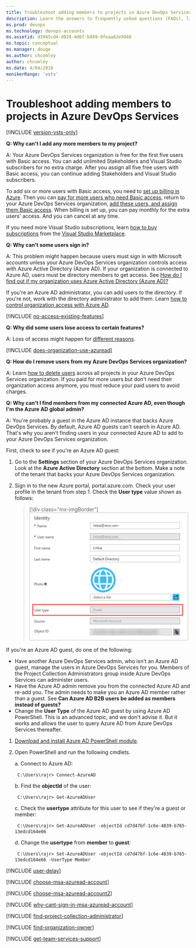 ```yaml
---
title: Troubleshoot adding members to projects in Azure DevOps Services
description: Learn the answers to frequently asked questions (FAQs), like how to add more members to your project, help users sign in, remove users, and more
ms.prod: devops
ms.technology: devops-accounts
ms.assetid: d3945cd4-d024-4d6f-b949-9feaa62e9948
ms.topic: conceptual
ms.manager: douge
ms.author: chcomley
author: chcomley
ms.date: 4/04/2018
monikerRange: 'vsts'
---
```


# Troubleshoot adding members to projects in Azure DevOps Services

[!INCLUDE [version-vsts-only](../../_shared/version-vsts-only.md)]

<a name="cant-add-users"></a>

**Q: Why can't I add any more members to my project?**

A: Your Azure DevOps Services organization is free for the first five users with Basic access. You can add unlimited Stakeholders and Visual Studio subscribers for no extra charge. After you assign all five free users with Basic access, you can continue adding Stakeholders and Visual Studio subscribers. 

To add six or more users with Basic access, you need to [set up billing in Azure](../billing/set-up-billing-for-your-organization-vs.md). Then you can [pay for more users who need Basic access](../billing/buy-basic-access-add-users.md), return to your Azure DevOps Services organization, [add these users, and assign them Basic access](add-organization-users-from-user-hub.md). When billing is set up, you can pay monthly for the extra users' access. And you can cancel at any time.

If you need more Visual Studio subscriptions, learn [how to buy subscriptions](../billing/change-azure-subscription.md) from the [Visual Studio Marketplace](https://marketplace.visualstudio.com/subscriptions).

<a name="WhyCantSignIn"></a>

**Q: Why can't some users sign in?**

A: This problem might happen because users must sign in with Microsoft accounts unless your Azure DevOps Services organization controls access with Azure Active Directory (Azure AD). If your organization is connected to Azure AD, users must be directory members to get access. See [How do I find out if my organization uses Azure Active Directory (Azure AD)?](#ConnectedDirectory) 

If you're an Azure AD administrator, you can add users to the directory. If you're not, work with the directory administrator to add them. Learn [how to control organization access with Azure AD](access-with-azure-ad.md).

<a name="feature-access"></a>

[!INCLUDE [no-access-existing-features](../../_shared/qa-no-access-existing-features.md)]

**Q: Why did some users lose access to certain features?**

A: Loss of access might happen for [different reasons](faq-add-delete-users.md#stopped-features).  

<a name="ConnectedDirectory"></a>

[!INCLUDE [does-organization-use-azuread](../../_shared/qa-does-organization-use-azuread.md)]

<a name="RemovePeople"></a>

**Q: How do I remove users from my Azure DevOps Services organization?**

A: Learn [how to delete users](delete-organization-users.md) across all projects in your Azure DevOps Services organization. If you paid for more users but don't need their organization access anymore, you must reduce your paid users to avoid charges.

**Q: Why can't I find members from my connected Azure AD, even though I'm the Azure AD global admin?**

A: You're probably a guest in the Azure AD instance that backs Azure DevOps Services. By default, Azure AD guests can't search in Azure AD. That's why you aren't finding users in your connected Azure AD to add to your Azure DevOps Services organization.

First, check to see if you're an Azure AD guest:

1. Go to the **Settings** section of your Azure DevOps Services organization. Look at the **Azure Active Directory** section at the bottom. Make a note of the tenant that backs your Azure DevOps Services organization.
2. Sign in to the new Azure portal, portal.azure.com. Check your user profile in the tenant from step 1. Check the **User type** value shown as follows: 

   > [!div class="mx-imgBorder"] 
![Check user type in the Azure portal](_img/faq/check-user-type-in-Azure-portal.png)

If you're an Azure AD guest, do one of the following:

* Have another Azure DevOps Services admin, who isn't an Azure AD guest, manage the users in Azure DevOps Services for you. Members of the Project Collection Administrators group inside Azure DevOps Services can administer users.
* Have the Azure AD admin remove you from the connected Azure AD and re-add you. The admin needs to make you an Azure AD member rather than a guest. See **Can Azure AD B2B users be added as members instead of guests?**
* Change the **User Type** of the Azure AD guest by using Azure AD PowerShell. This is an advanced topic, and we don't advise it. But it works and allows the user to query Azure AD from Azure DevOps Services thereafter. 

1. [Download and install Azure AD PowerShell module](https://docs.microsoft.com/powershell/module/azuread/?view=azureadps-2.0).
2. Open PowerShell and run the following cmdlets.

    a. Connect to Azure AD:

        C:\Users\rajr> Connect-AzureAD

    b. Find the **objectId** of the user:
    
        C:\Users\rajr> Get-AzureADUser

    c. Check the **usertype** attribute for this user to see if they're a guest or member:
    
        C:\Users\rajr> Get-AzureADUser -objectId cd7d47bf-1c6e-4839-b765-13edcd164e66

    d. Change the **usertype** from **member** to **guest**:

        C:\Users\rajr> Set-AzureADUser -objectId cd7d47bf-1c6e-4839-b765-13edcd164e66 -UserType Member


<a name="users-delay"></a>

[!INCLUDE [user-delay](../../_shared/qa-user-delay.md)]

<a name="ChooseOrgAcctMSAcct"></a>

[!INCLUDE [choose-msa-azuread-account](../../_shared/qa-choose-msa-azuread-account.md)]

[!INCLUDE [choose-msa-azuread-account2](../../_shared/qa-choose-msa-azuread-account2.md)]

[!INCLUDE [why-cant-sign-in-msa-azuread-account](../../_shared/qa-why-cant-sign-in-msa-azuread-account.md)]

<a name="find-pca-owner"></a>

[!INCLUDE [find-project-collection-administrator](../../_shared/qa-find-project-collection-administrator.md)]

[!INCLUDE [find-organization-owner](../../_shared/qa-find-organization-owner.md)]

<a name="get-support"></a>

[!INCLUDE [get-team-services-support](../../_shared/qa-get-vsts-support.md)]
